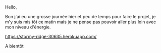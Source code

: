 Hello,

Bon j'ai eu une grosse journée hier et peu de temps pour faire le projet, je m'y suis mis tôt ce matin mais je ne pense pas pouvoir aller plus loin avec mon niveau d'énergie.

https://stormy-ridge-30635.herokuapp.com/

A bientôt